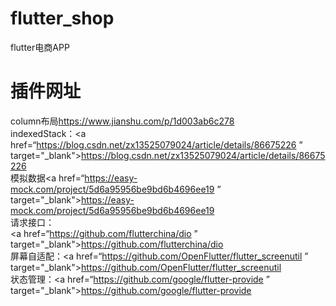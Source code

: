 # flutter_shop
flutter电商APP
# 插件网址
column布局<a href=“https://www.jianshu.com/p/1d003ab6c278” target="_blank">https://www.jianshu.com/p/1d003ab6c278</a>  
indexedStack：<a href=“https://blog.csdn.net/zx13525079024/article/details/86675226 ” target="_blank">https://blog.csdn.net/zx13525079024/article/details/86675226 </a>  
模拟数据<a href=“https://easy-mock.com/project/5d6a95956be9bd6b4696ee19  ” target="_blank">https://easy-mock.com/project/5d6a95956be9bd6b4696ee19  </a>  
请求接口：<a href=“” target="_blank"></a>  
<a href=“https://github.com/flutterchina/dio  ” target="_blank">https://github.com/flutterchina/dio  </a>  
屏幕自适配：<a href=“https://github.com/OpenFlutter/flutter_screenutil ” target="_blank">https://github.com/OpenFlutter/flutter_screenutil </a>  
状态管理：<a href=“https://github.com/google/flutter-provide ” target="_blank">https://github.com/google/flutter-provide </a>  

 


 
 